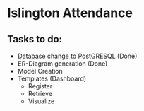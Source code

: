 # Islington Attendance

## Tasks to do:
* Database change to PostGRESQL (Done)
* ER-Diagram generation (Done)
* Model Creation
* Templates (Dashboard)
	* Register
	* Retrieve
	* Visualize
